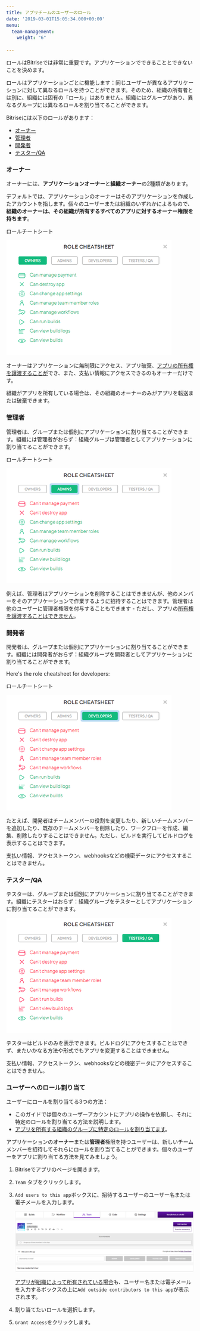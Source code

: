 ```yaml
---
title: アプリチームのユーザーのロール
date: '2019-03-01T15:05:34.000+00:00'
menu:
  team-management:
    weight: "6"

---
```

ロールはBitriseでは非常に重要です。アプリケーションでできることとできないことを決めます。

ロールはアプリケーションごとに機能します：同じユーザーが異なるアプリケーションに対して異なるロールを持つことができます。そのため、組織の所有者とは別に、組織には固有の「ロール」はありません。組織にはグループがあり、異なるグループには異なるロールを割り当てることができます。

Bitriseには以下のロールがあります：

* [オーナー](/team-management/user-roles-on-app-teams/#owners)
* [管理者](/team-management/user-roles-on-app-teams/#admins)
* [開発者](/team-management/user-roles-on-app-teams/#developers)
* [テスター/QA](/team-management/user-roles-on-app-teams/#testersqa)

### オーナー

オーナーには、**アプリケーションオーナー**と**組織オーナー**の2種類があります。

デフォルトでは、アプリケーションのオーナーはそのアプリケーションを作成したアカウントを指します。個々のユーザーまたは組織のいずれかによるもので、**組織のオーナーは、その組織が所有するすべてのアプリに対するオーナー権限を持ちます**。

ロールチートシート

![](/img/owners.png)

オーナーはアプリケーションに無制限にアクセス、アプリ破棄、[アプリの所有権を譲渡することが](/team-management/changing-the-owner-of-an-app/)でき、また、支払い情報にアクセスできるのもオーナーだけです。

組織がアプリを所有している場合は、その組織のオーナーのみがアプリを転送または破棄できます。

### 管理者

管理者は、グループまたは個別にアプリケーションに割り当てることができます。組織には管理者がおらず：組織グループは管理者としてアプリケーションに割り当てることができます。

ロールチートシート

![](/img/admins.png)

例えば、管理者はアプリケーションを削除することはできませんが、他のメンバーをそのアプリケーションで作業するように招待することはできます。管理者は他のユーザーに管理者権限を付与することもできます - ただし、アプリの[所有権を譲渡することはできません](/team-management/changing-the-owner-of-an-app/)。

### 開発者

開発者は、グループまたは個別にアプリケーションに割り当てることができます。組織には開発者がおらず：組織グループを開発者としてアプリケーションに割り当てることができます。

Here's the role cheatsheet for developers:

ロールチートシート

![](/img/developers.png)

たとえば、開発者はチームメンバーの役割を変更したり、新しいチームメンバーを追加したり、既存のチームメンバーを削除したり、ワークフローを作成、編集、削除したりすることはできません。ただし、ビルドを実行してビルドログを表示することはできます。

支払い情報、アクセストークン、webhooksなどの機密データにアクセスすることはできません。

### テスター/QA

テスターは、グループまたは個別にアプリケーションに割り当てることができます。組織にテスターはおらず：組織グループをテスターとしてアプリケーションに割り当てることができます。

![](/img/testers.png)

テスターはビルドのみを表示できます。ビルドログにアクセスすることはできず、またいかなる方法や形式でもアプリを変更することはできません。

支払い情報、アクセストークン、webhooksなどの機密データにアクセスすることはできません。

### ユーザーへのロール割り当て

ユーザーにロールを割り当てる3つの方法：

* このガイドでは個々のユーザーアカウントにアプリの操作を依頼し、それに特定のロールを割り当てる方法を説明します。
* [アプリを所有する組織のグループに特定のロールを割り当てます](/team-management/organizations/managing-apps/#assigning-groups-to-apps)。

アプリケーションの**オーナー**または**管理者**権限を持つユーザーは、新しいチームメンバーを招待してそれらにロールを割り当てることができます。個々のユーザーをアプリに割り当てる方法を見てみましょう。

1. Bitriseでアプリのページを開きます。
2. `Team` タブをクリックします。
3. `Add users to this app`ボックスに、招待するユーザーのユーザー名または電子メールを入力します。

   ![](/img/add-users.png)

   [アプリが組織によって所有されている場合]()も、ユーザー名または電子メールを入力するボックスの上に`Add outside contributors to this app`が表示されます。
4. 割り当てたいロールを選択します。
5. `Grant Access`をクリックします。